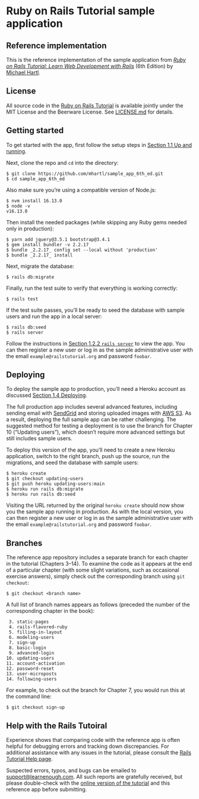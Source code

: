 # Ruby on Rails Tutorial sample application

## Reference implementation

This is the reference implementation of the sample application from
[*Ruby on Rails Tutorial:
Learn Web Development with Rails*](https://www.railstutorial.org/)
(6th Edition)
by [Michael Hartl](http://www.michaelhartl.com/).

## License

All source code in the [Ruby on Rails Tutorial](https://www.railstutorial.org/)
is available jointly under the MIT License and the Beerware License. See
[LICENSE.md](LICENSE.md) for details.

## Getting started

To get started with the app, first follow the setup steps in [Section 1.1 Up and running](https://www.railstutorial.org/book#sec-up_and_running).

Next, clone the repo and `cd` into the directory:

```
$ git clone https://github.com/mhartl/sample_app_6th_ed.git
$ cd sample_app_6th_ed
```

Also make sure you’re using a compatible version of Node.js:

```
$ nvm install 16.13.0
$ node -v
v16.13.0
```

Then install the needed packages (while skipping any Ruby gems needed only in production):

```
$ yarn add jquery@3.5.1 bootstrap@3.4.1
$ gem install bundler -v 2.2.17
$ bundle _2.2.17_ config set --local without 'production'
$ bundle _2.2.17_ install
```

Next, migrate the database:

```
$ rails db:migrate
```

Finally, run the test suite to verify that everything is working correctly:

```
$ rails test
```

If the test suite passes, you’ll be ready to seed the database with sample users and run the app in a local server:

```
$ rails db:seed
$ rails server
```

Follow the instructions in [Section 1.2.2 `rails server`](https://www.railstutorial.org/book#sec-rails_server) to view the app. You can then register a new user or log in as the sample administrative user with the email `example@railstutorial.org` and password `foobar`.

## Deploying

To deploy the sample app to production, you’ll need a Heroku account as discussed [Section 1.4 Deploying](https://www.railstutorial.org/book/beginning#sec-deploying).

The full production app includes several advanced features, including sending email with [SendGrid](https://sendgrid.com/) and storing uploaded images with [AWS S3](https://aws.amazon.com/s3/). As a result, deploying the full sample app can be rather challenging. The suggested method for testing a deployment is to use the branch for Chapter 10 (“Updating users”), which doesn’t require more advanced settings but still includes sample users.

To deploy this version of the app, you’ll need to create a new Heroku application, switch to the right branch, push up the source, run the migrations, and seed the database with sample users:

```
$ heroku create
$ git checkout updating-users
$ git push heroku updating-users:main
$ heroku run rails db:migrate
$ heroku run rails db:seed
```

Visiting the URL returned by the original `heroku create` should now show you the sample app running in production. As with the local version, you can then register a new user or log in as the sample administrative user with the email `example@railstutorial.org` and password `foobar`.

## Branches

The reference app repository includes a separate branch for each chapter in the tutorial (Chapters 3–14). To examine the code as it appears at the end of a particular chapter (with some slight variations, such as occasional exercise answers), simply check out the corresponding branch using `git checkout`:

```
$ git checkout <branch name>
```

A full list of branch names appears as follows (preceded the number of the corresponding chapter in the book):

```
 3. static-pages
 4. rails-flavored-ruby
 5. filling-in-layout
 6. modeling-users
 7. sign-up
 8. basic-login
 9. advanced-login
10. updating-users
11. account-activation
12. password-reset
13. user-microposts
14. following-users
```

For example, to check out the branch for Chapter 7, you would run this at the command line:

```
$ git checkout sign-up
```

## Help with the Rails Tutoiral

Experience shows that comparing code with the reference app is often helpful for debugging errors and tracking down discrepancies. For additional assistance with any issues in the tutorial, please consult the [Rails Tutorial Help page](https://www.railstutorial.org/help).

Suspected errors, typos, and bugs can be emailed to <support@learnenough.com>. All such reports are gratefully received, but please double-check with the [online version of the tutorial](https://www.railstutorial.org/book) and this reference app before submitting.